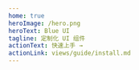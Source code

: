 ```yaml
---
home: true
heroImage: /hero.png
heroText: Blue UI
tagline: 定制化 UI 组件
actionText: 快速上手 →
actionLink: views/guide/install.md
---
```

